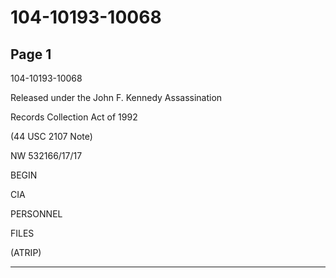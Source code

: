 # 104-10193-10068

## Page 1

104-10193-10068

Released under the John F. Kennedy Assassination

Records Collection Act of 1992

(44 USC 2107 Note)

NW 532166/17/17

BEGIN

CIA

PERSONNEL

FILES

(ATRIP)

---

